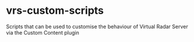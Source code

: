 # vrs-custom-scripts
Scripts that can be used to customise the behaviour of Virtual Radar Server via the Custom Content plugin
